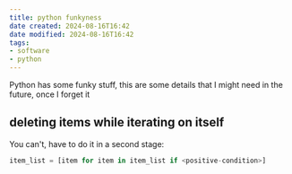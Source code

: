 ```yaml
---
title: python funkyness
date created: 2024-08-16T16:42  
date modified: 2024-08-16T16:42 
tags:
- software
- python
---
```



Python has some funky stuff, this are some details that I might need in the future, once I forget it

## deleting items while iterating on itself

You can't, have to do it in a second stage:

```python
item_list = [item for item in item_list if <positive-condition>]

```
